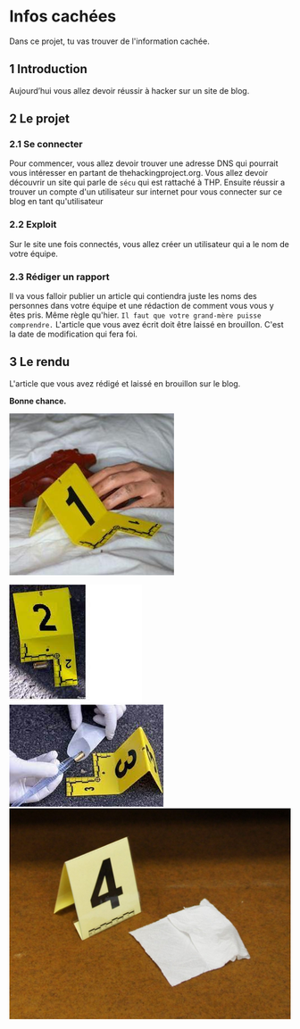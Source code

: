 # Infos cachées
Dans ce projet, tu vas trouver de l'information cachée.

## 1 Introduction
Aujourd’hui vous allez devoir réussir à hacker sur un site de blog.

## 2 Le projet
### 2.1 Se connecter

Pour commencer, vous allez devoir trouver une adresse DNS qui pourrait vous intéresser en partant de thehackingproject.org. Vous allez devoir découvrir un site qui parle de `sécu` qui est rattaché à THP.
Ensuite réussir a trouver un compte d'un utilisateur sur internet pour vous connecter sur ce blog en tant qu'utilisateur

### 2.2 Exploit
Sur le site une fois connectés, vous allez créer un utilisateur qui a le nom de votre équipe.

### 2.3 Rédiger un rapport

Il va vous falloir publier un article qui contiendra juste les noms des personnes dans votre équipe et une rédaction de comment vous vous y êtes pris. Même règle qu'hier. ` Il faut que votre grand-mère puisse comprendre. `
L'article que vous avez écrit doit être laissé en brouillon. C'est la date de modification qui fera foi.

## 3 Le rendu
L'article que vous avez rédigé et laissé en brouillon sur le blog.

**Bonne chance.**


![indice_1](https://raw.githubusercontent.com/bafraikin/ressource_thp_cursus_secu/master/ressources/jour_02/indice_1.jpg)

![indice_2](https://raw.githubusercontent.com/bafraikin/ressource_thp_cursus_secu/master/ressources/jour_02/indice_2.jpg)
![indice_3](https://raw.githubusercontent.com/bafraikin/ressource_thp_cursus_secu/master/ressources/jour_02/indice_3.jpg)
![indice_4](https://raw.githubusercontent.com/bafraikin/ressource_thp_cursus_secu/master/ressources/jour_02/indice_4.jpg)
